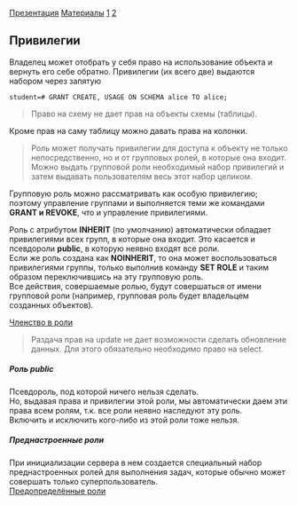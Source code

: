 [Презентация](https://www.youtube.com/watch?v=WnEfg79FMKY&list=PLaFqU3KCWw6LPcuYVymLcXl3muC45mu3e&index=15)
[Материалы](https://edu.postgrespro.ru/dba1-13/dba1_14_access_privileges.html)
[1](https://postgrespro.ru/docs/postgresql/13/ddl-priv)
[2](https://postgrespro.ru/docs/postgresql/13/sql-grant)
[]()

## Привилегии

Владелец может отобрать у себя право на использование объекта и вернуть его себе обратно.
Привилегии (их всего две) выдаются набором через запятую
```
student=# GRANT CREATE, USAGE ON SCHEMA alice TO alice;
```

> Право на схему не дает прав на объекты схемы (таблицы).

Кроме прав на саму таблицу можно давать права на колонки.

> Роль может получать привилегии для доступа к объекту не только непосредственно, но и от групповых ролей, в которые она входит. 
Можно выдать групповой роли необходимый набор привилегий и затем выдавать пользователям весь этот набор целиком.
 
Групповую роль можно рассматривать как особую привилегию; поэтому управление группами и выполняется теми же командами **GRANT и REVOKE**, что и управление привилегиями.

Роль с атрибутом **INHERIT** (по умолчанию) автоматически обладает привилегиями всех групп, в которые она входит. Это касается и псевдороли **public**, в которую неявно входят все роли.  
Если же роль создана как **NOINHERIT**, то она может воспользоваться привилегиями группы, только выполнив команду **SET ROLE** и таким образом переключившись на эту групповую роль.  
Все действия, совершаемые ролью, будут совершаться от имени групповой роли (например, групповая роль будет владельцем созданных объектов).

[Членство в роли](https://postgrespro.ru/docs/postgresql/13/role-membership)

> Раздача прав на update не дает возможности сделать обновление данных. Для этого обязательно необходимо право на select.

##### Роль public
Псевдороль, под которой ничего нельзя сделать.  
Но, выдавая права и привилегии этой роли, мы автоматически даем эти права всем ролям, т.к. все роли неявно наследуют эту роль.  
Включить и исключить кого-либо из этой роли тоже нельзя.

##### Преднастроенные роли
При инициализации сервера в нем создается специальный набор преднастроенных ролей для выполнения задач, которые обычно может совершать только суперпользователь.  
[Предопределённые роли](https://postgrespro.ru/docs/postgresql/13/default-roles)
















